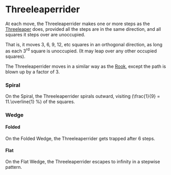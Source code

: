 # Threeleaperrider

At each move, the Threeleaperrider makes one or more steps as the
[Threeleaper](threeleaper.html) does, provided all the steps are
in the same direction, and all squares it steps over are unoccupied.

That is, it moves 3, 6, 9, 12, etc squares in an orthogonal direction,
as long as each 3<sup>rd</sup> square is unoccupied. (It may leap
over any other occupied squares).

The Threeleaperrider moves in a similar way as the [Rook](rook.html),
except the path is blown up by a factor of 3.

### Spiral

On the Spiral, the Threeleaperrider spirals outward, visiting
\(\frac{1}{9} = 11.\overline{1} \%\) of the squares.

### Wedge

#### Folded

On the Folded Wedge, the Threeleaperrider gets trapped after 6 steps.

#### Flat

On the Flat Wedge, the Threeleaperrider escapes to infinity in a stepwise
pattern.
